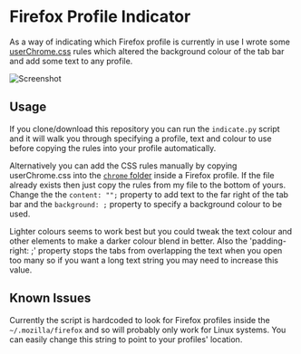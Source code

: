 # Firefox Profile Indicator

As a way of indicating which Firefox profile is currently in use I wrote some [userChrome.css](https://developer.mozilla.org/en-US/docs/Mozilla/Tech/XUL/Tutorial/Modifying_the_Default_Skin) rules which altered the background colour of the tab bar and add some text to any profile.

![Screenshot](http://i.imgur.com/fvpAgRo.png)

## Usage
If you clone/download this repository you can run the <code>indicate.py</code> script and it will walk you through specifying a profile, text and colour to use before copying the rules into your profile automatically.

Alternatively you can add the CSS rules manually by copying userChrome.css into the [<code>chrome</code> folder](http://kb.mozillazine.org/Chrome_folder) inside a Firefox profile. If the file already exists then just copy the rules from my file to the bottom of yours. Change the the <code>content: "";</code> property to add text to the far right of the tab bar and the <code>background: ;</code> property to specify a background colour to be used.

Lighter colours seems to work best but you could tweak the text colour and other elements to make a darker colour blend in better. Also the 'padding-right: ;' property stops the tabs from overlapping the text when you open too many so if you want a long text string you may need to increase this value.

## Known Issues
Currently the script is hardcoded to look for Firefox profiles inside the <code>~/.mozilla/firefox</code> and so will probably only work for Linux systems. You can easily change this string to point to your profiles' location.
